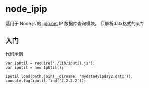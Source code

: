 # node_ipip

适用于 Node.js 的 [ipip.net](http://ipip.net) IP 数据库查询模块。
只解析datx格式的ip库

## 入门

代码示例

    var IpUtil = require('./lib/iputil.js');
    var iputil = new IpUtil();

    iputil.load(path.join(__dirname, 'mydata4vipday2.datx'));
    console.log(iputil.find('2.2.2.2'));


